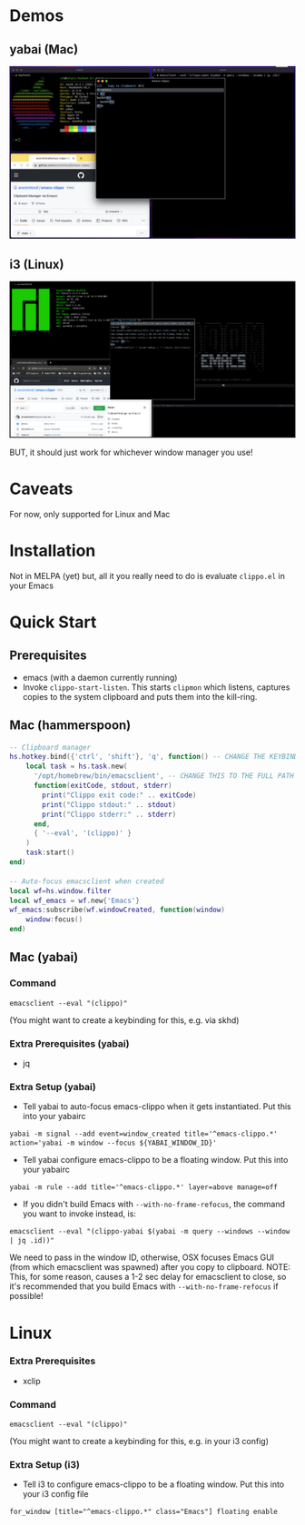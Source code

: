 # Demos

## yabai (Mac)
![demo-yabai](./demos/emacs-clippo-demo-yabai.png)

## i3 (Linux)
![demo-i3](./demos/emacs-clippo-demo-i3.png)

BUT, it should just work for whichever window manager you use!

# Caveats

For now, only supported for Linux and Mac

# Installation
Not in MELPA (yet) but, all it you really need to do is evaluate `clippo.el` in your Emacs

# Quick Start

## Prerequisites
- emacs (with a daemon currently running)
- Invoke `clippo-start-listen`. This starts `clipmon` which listens, captures copies to the system clipboard and puts them into the kill-ring.

## Mac (hammerspoon)

```lua
-- Clipboard manager
hs.hotkey.bind({'ctrl', 'shift'}, 'q', function() -- CHANGE THE KEYBINDING TO YOUR LIKING
    local task = hs.task.new(
      '/opt/homebrew/bin/emacsclient', -- CHANGE THIS TO THE FULL PATH OF EMACSCLIENT
      function(exitCode, stdout, stderr)
        print("Clippo exit code:" .. exitCode)
        print("Clippo stdout:" .. stdout)
        print("Clippo stderr:" .. stderr)
      end,
      { '--eval', '(clippo)' }
    )
    task:start()
end)

-- Auto-focus emacsclient when created
local wf=hs.window.filter
local wf_emacs = wf.new{'Emacs'}
wf_emacs:subscribe(wf.windowCreated, function(window)
    window:focus()
end)
```

## Mac (yabai)

### Command
``` shell
emacsclient --eval "(clippo)"
```
(You might want to create a keybinding for this, e.g. via skhd)

### Extra Prerequisites (yabai)
- jq

### Extra Setup (yabai)
- Tell yabai to auto-focus emacs-clippo when it gets instantiated. Put this into your yabairc
```shell
yabai -m signal --add event=window_created title='^emacs-clippo.*' action='yabai -m window --focus ${YABAI_WINDOW_ID}'
```

- Tell yabai configure emacs-clippo to be a floating window. Put this into your yabairc
``` shell
yabai -m rule --add title='^emacs-clippo.*' layer=above manage=off
```

- If you didn't build Emacs with `--with-no-frame-refocus`, the command you want to invoke instead, is:
``` shell
emacsclient --eval "(clippo-yabai $(yabai -m query --windows --window | jq .id))"
```
We need to pass in the window ID, otherwise, OSX focuses Emacs GUI (from which emacsclient was spawned) after you copy to clipboard.
NOTE: This, for some reason, causes a 1-2 sec delay for emacsclient to close, so it's recommended that you build Emacs with `--with-no-frame-refocus` if possible!

# Linux

### Extra Prerequisites
- xclip

### Command
``` shell
emacsclient --eval "(clippo)"
```
(You might want to create a keybinding for this, e.g. in your i3 config)

### Extra Setup (i3)
- Tell i3 to configure emacs-clippo to be a floating window. Put this into your i3 config file

``` shell
for_window [title="^emacs-clippo.*" class="Emacs"] floating enable
```

